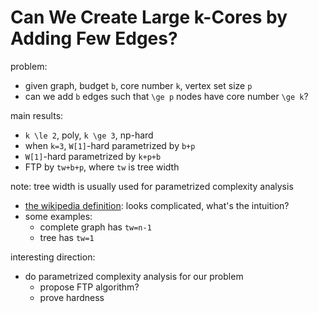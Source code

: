 # Can We Create Large k-Cores by Adding Few Edges?

problem: 

- given graph, budget `b`, core number `k`, vertex set size `p`
- can we add `b` edges such that `\ge p` nodes have core number `\ge k`?

main results: 

- `k \le 2`, poly, `k \ge 3`, np-hard
- when `k=3`, `W[1]`-hard parametrized by `b+p`
- `W[1]`-hard parametrized by `k+p+b`
- FTP by `tw+b+p`, where `tw` is tree width

note: tree width is usually used for parametrized complexity analysis
- [the wikipedia definition](https://en.wikipedia.org/wiki/Treewidth): looks complicated, what's the intuition?
- some examples:
  - complete graph has `tw=n-1`
  - tree has `tw=1`


interesting direction:

- do parametrized complexity analysis for our problem
  - propose FTP algorithm?
  - prove hardness